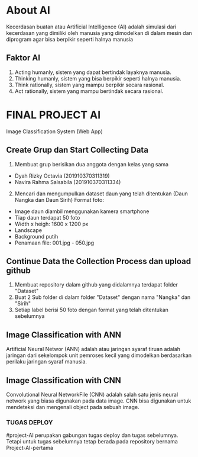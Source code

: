 # About AI
Kecerdasan buatan atau Artificial Intelligence (AI) adalah simulasi dari kecerdasan yang dimiliki oleh manusia yang dimodelkan di dalam mesin dan diprogram agar bisa berpikir seperti halnya manusia
## Faktor AI
1. Acting humanly, sistem yang dapat bertindak layaknya manusia.
2. Thinking humanly, sistem yang bisa berpikir seperti halnya manusia.
3. Think rationally, sistem yang mampu berpikir secara rasional.
4. Act rationally, sistem yang mampu bertindak secara rasional.

# FINAL PROJECT AI
Image Classification System (Web App)

## Create Grup dan Start Collecting Data
1. Membuat grup berisikan dua anggota dengan kelas yang sama
  * Dyah Rizky Octavia (201910370311319)
  * Navira Rahma Salsabila (201910370311334)
2. Mencari dan mengumpulkan dataset daun yang telah ditentukan (Daun Nangka dan Daun Sirih) 
  Format foto:
  - Image daun diambil menggunakan kamera smartphone
  - Tiap daun terdapat 50 foto
  - Width x heigh: 1600 x 1200 px
  - Landscape
  - Background putih
  - Penamaan file: 001.jpg - 050.jpg

## Continue Data the Collection Process dan upload github
1. Membuat repository dalam github yang didalamnya terdapat folder "Dataset"
2. Buat 2 Sub folder di dalam folder "Dataset" dengan nama "Nangka" dan "Sirih" 
3. Setiap label berisi 50 foto dengan format yang telah ditentukan sebelumnya

## Image Classification with ANN
Artificial Neural Networ (ANN) adalah atau jaringan syaraf tiruan adalah jaringan dari sekelompok unit pemroses kecil yang dimodelkan berdasarkan perilaku jaringan syaraf manusia.

## Image Classification with CNN
Convolutional Neural NetworkFile (CNN) adalah salah satu jenis neural network yang biasa digunakan pada data image. CNN bisa digunakan untuk mendeteksi dan mengenali object pada sebuah image.

### TUGAS DEPLOY
#project-AI perupakan gabungan tugas deploy dan tugas sebelumnya. Tetapi untuk tugas sebelumnya tetap berada pada repository bernama Project-AI-pertama
